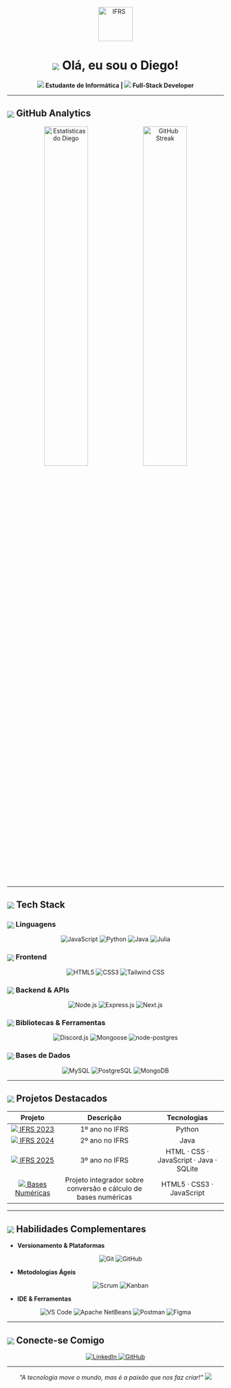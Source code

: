 <p align="center">
  <img src="https://ifrs.edu.br/wp-content/uploads/2022/08/Logo-IFRS-cores-sem-fundo-Horizontal.png" alt="IFRS" height="80"/>
</p>

<h1 align="center">
  <img src="https://img.icons8.com/ios-filled/30/4A90E2/user-male-circle.png" style="vertical-align:middle"/> Olá, eu sou o Diego!
</h1>
<p align="center"><strong>
  <img src="https://img.icons8.com/ios-filled/20/4A90E2/graduation-cap.png"/> Estudante de Informática | 
  <img src="https://img.icons8.com/ios-filled/20/4A90E2/web.png"/> Full‑Stack Developer
</strong></p>

---

## <img src="https://img.icons8.com/ios-filled/24/4A90E2/combo-chart.png" style="vertical-align:middle"/> GitHub Analytics

<p align="center">
  <img src="https://github-readme-stats.vercel.app/api?username=DiegoOilv&show_icons=true&theme=radical&count_private=true" alt="Estatísticas do Diego" width="45%"/>
  <img src="https://github-readme-streak-stats.herokuapp.com/?user=DiegoOilv&theme=radical" alt="GitHub Streak" width="45%"/>
</p>

---

## <img src="https://img.icons8.com/ios-filled/24/4A90E2/settings.png" style="vertical-align:middle"/> Tech Stack

### <img src="https://img.icons8.com/ios-filled/24/4A90E2/source-code.png" style="vertical-align:middle"/> Linguagens  
<p align="center">
  <img src="https://img.shields.io/badge/JavaScript-F7DF1E?style=for-the-badge&logo=javascript&logoColor=black" alt="JavaScript"/>
  <img src="https://img.shields.io/badge/Python-3776AB?style=for-the-badge&logo=python&logoColor=white" alt="Python"/>
  <img src="https://img.shields.io/badge/Java-ED8B00?style=for-the-badge&logo=openjdk&logoColor=white" alt="Java"/>
  <img src="https://img.shields.io/badge/Julia-9558B2?style=for-the-badge&logo=julia&logoColor=white" alt="Julia"/>
</p>

### <img src="https://img.icons8.com/ios-filled/24/4A90E2/monitor.png" style="vertical-align:middle"/> Frontend  
<p align="center">
  <img src="https://img.shields.io/badge/HTML5-E34F26?style=for-the-badge&logo=html5&logoColor=white" alt="HTML5"/>
  <img src="https://img.shields.io/badge/CSS3-1572B6?style=for-the-badge&logo=css3&logoColor=white" alt="CSS3"/>
  <img src="https://img.shields.io/badge/Tailwind_CSS-06B6D4?style=for-the-badge&logo=tailwind-css&logoColor=white" alt="Tailwind CSS"/>
</p>

### <img src="https://img.icons8.com/ios-filled/24/4A90E2/server.png" style="vertical-align:middle"/> Backend & APIs  
<p align="center">
  <img src="https://img.shields.io/badge/Node.js-339933?style=for-the-badge&logo=nodedotjs&logoColor=white" alt="Node.js"/>
  <img src="https://img.shields.io/badge/Express.js-000000?style=for-the-badge&logo=express&logoColor=white" alt="Express.js"/>
  <img src="https://img.shields.io/badge/Next.js-000000?style=for-the-badge&logo=nextdotjs&logoColor=white" alt="Next.js"/>
</p>

### <img src="https://img.icons8.com/ios-filled/24/4A90E2/toolbox.png" style="vertical-align:middle"/> Bibliotecas & Ferramentas  
<p align="center">
  <img src="https://img.shields.io/badge/Discord.js-7289DA?style=for-the-badge&logo=discord&logoColor=white" alt="Discord.js"/>
  <img src="https://img.shields.io/badge/Mongoose-880000?style=for-the-badge&logo=mongoose&logoColor=white" alt="Mongoose"/>
  <img src="https://img.shields.io/badge/node--postgres-4169E1?style=for-the-badge&logo=postgresql&logoColor=white" alt="node-postgres"/>
</p>

### <img src="https://img.icons8.com/ios-filled/24/4A90E2/database.png" style="vertical-align:middle"/> Bases de Dados  
<p align="center">
  <img src="https://img.shields.io/badge/MySQL-4479A1?style=for-the-badge&logo=mysql&logoColor=white" alt="MySQL"/>
  <img src="https://img.shields.io/badge/PostgreSQL-4169E1?style=for-the-badge&logo=postgresql&logoColor=white" alt="PostgreSQL"/>
  <img src="https://img.shields.io/badge/MongoDB-47A248?style=for-the-badge&logo=mongodb&logoColor=white" alt="MongoDB"/>
</p>

---

## <img src="https://img.icons8.com/ios-filled/24/4A90E2/rocket.png" style="vertical-align:middle"/> Projetos Destacados

| Projeto                                                   | Descrição                                                     | Tecnologias                                  |
|:---------------------------------------------------------:|:-------------------------------------------------------------:|:---------------------------------------------:|
| [<img src="https://img.icons8.com/ios-filled/16/4A90E2/school.png"/> IFRS 2023](https://github.com/diegooilv/ifrs2023)     | 1º ano no IFRS                    | Python                                        |
| [<img src="https://img.icons8.com/ios-filled/16/4A90E2/school.png"/> IFRS 2024](https://github.com/diegooilv/ifrs2024)     | 2º ano no IFRS                          | Java                                          |
| [<img src="https://img.icons8.com/ios-filled/16/4A90E2/school.png"/> IFRS 2025](https://github.com/diegooilv/ifrs2025)     | 3º ano no IFRS            | HTML · CSS · JavaScript · Java · SQLite       |
| [<img src="https://img.icons8.com/ios-filled/16/4A90E2/book.png"/> Bases Numéricas](https://basesnumericas.pages.dev)     | Projeto integrador sobre conversão e cálculo de bases numéricas | HTML5 · CSS3 · JavaScript                     |

---

## <img src="https://img.icons8.com/ios-filled/24/4A90E2/light-on.png" style="vertical-align:middle"/> Habilidades Complementares

- **Versionamento & Plataformas**  
  <p align="center">
    <img src="https://img.shields.io/badge/Git-F05032?style=for-the-badge&logo=git&logoColor=white" alt="Git"/>
    <img src="https://img.shields.io/badge/GitHub-181717?style=for-the-badge&logo=github&logoColor=white" alt="GitHub"/>
  </p>

- **Metodologias Ágeis**  
  <p align="center">
    <img src="https://img.shields.io/badge/Scrum-5BA9E6?style=for-the-badge&logo=scrum&logoColor=white" alt="Scrum"/>
    <img src="https://img.shields.io/badge/Kanban-007EC6?style=for-the-badge&logo=kanban&logoColor=white" alt="Kanban"/>
  </p>

- **IDE & Ferramentas**  
 <p align="center">
  <img src="https://img.shields.io/badge/VS%20Code-007ACC?style=for-the-badge&logo=visual-studio-code&logoColor=white" alt="VS Code"/>
  <img src="https://img.shields.io/badge/Apache%20NetBeans-1B6AC6?style=for-the-badge&logo=apachenetbeanside&logoColor=white" alt="Apache NetBeans"/>
  <img src="https://img.shields.io/badge/Postman-FF6C37?style=for-the-badge&logo=postman&logoColor=white" alt="Postman"/>
  <img src="https://img.shields.io/badge/Figma-F24E1E?style=for-the-badge&logo=figma&logoColor=white" alt="Figma"/>
</p>

---

## <img src="https://img.icons8.com/ios-filled/24/4A90E2/linkedin.png" style="vertical-align:middle"/> Conecte-se Comigo

<p align="center">
  <a href="https://linkedin.com/in/diegooilv" target="_blank">
    <img src="https://img.shields.io/badge/LinkedIn-0A66C2?style=for-the-badge&logo=linkedin&logoColor=white" alt="LinkedIn"/>
  </a>
  <a href="https://github.com/DiegoOilv" target="_blank">
    <img src="https://img.shields.io/badge/GitHub-181717?style=for-the-badge&logo=github&logoColor=white" alt="GitHub"/>
  </a>
</p>

---

<p align="center"><em>"A tecnologia move o mundo, mas é a paixão que nos faz criar!" <img src="https://img.icons8.com/ios-filled/20/4A90E2/laptop.png"/></em></p>
